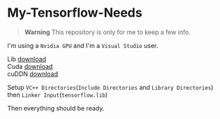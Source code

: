 # My-Tensorflow-Needs

> **Warning** This repository is only for me to keep a few info.

I'm using a `Nvidia GPU` and I'm a `Visual Studio` user.

Lib [download](https://www.tensorflow.org/install/lang_c#download_and_extract)<br>Cuda [download](https://developer.nvidia.com/cuda-toolkit-archive)<br>cuDDN [download](https://developer.nvidia.com/rdp/cudnn-download)

Setup `VC++ Directories`(`Include Directories` and `Library Directories`) then `Linker Input`(`tensorflow.lib`)

Then everything should be ready.
